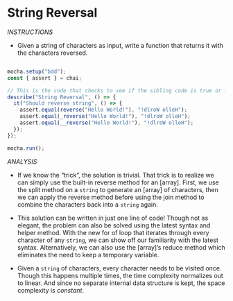 # String Reversal 


*INSTRUCTIONS*
- Given a string of characters as input, write a function 
  that returns it with the characters reversed.

``` js

mocha.setup("bdd");
const { assert } = chai;

// This is the code that checks to see if the sibling code is true or false.
describe("String Reversal", () => {
  it("Should reverse string", () => {
    assert.equal(reverse("Hello World!"), "!dlroW olleH");
    assert.equal(_reverse("Hello World!"), "!dlroW olleH");
    assert.equal(__reverse("Hello World!"), "!dlroW olleH");
  });
});

mocha.run();

```


*ANALYSIS*

- If we know the “trick”, the solution is trivial. 
  That trick is to realize we can simply use the built-in 
  reverse method for an [array]. First, we use the split method 
  on a `string` to generate an [array] of characters, then we can 
  apply the reverse method before using the join method to combine 
  the characters back into a `string` again. 

- This solution can be written in just one line of code! 
  Though not as elegant, the problem can also be solved using 
  the latest syntax and helper method. With the new for of loop 
  that iterates through every character of any `string`, we can show 
  off our familiarity with the latest syntax. Alternatively, we 
  can also use the [array]’s reduce method which eliminates the need 
  to keep a temporary variable.

- Given a `string` of characters, every character needs to be 
  visited once. Though this happens multiple times, the time 
  complexity normalizes out to linear. And since no separate internal 
  data structure is kept, the space complexity is *constant*.



  